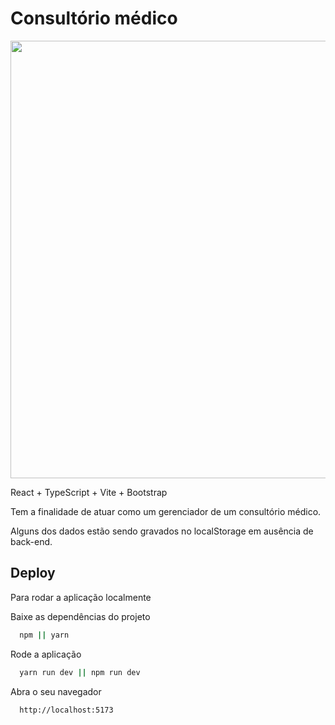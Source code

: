 # Consultório médico

<div align="center"> 
  <img src="https://github.com/felipesouza16/consultorio-medico/assets/86385745/434a7d9b-019b-4598-8f5f-a022d8b9cf5f" width="700px" />
</div>

React + TypeScript + Vite + Bootstrap

Tem a finalidade de atuar como um gerenciador de um consultório médico.

Alguns dos dados estão sendo gravados no localStorage em ausência de back-end.

## Deploy

Para rodar a aplicação localmente

Baixe as dependências do projeto

```bash
  npm || yarn
```

Rode a aplicação

```bash
  yarn run dev || npm run dev
```

Abra o seu navegador

```bash
  http://localhost:5173
```
